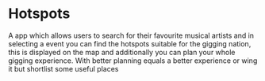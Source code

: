 Hotspots
========

A app which allows users to search for their favourite musical artists and in selecting a event you can find the hotspots suitable for the gigging nation, this is displayed on the map and additionally you can plan your whole gigging experience. With better planning equals a better experience or wing it but shortlist some useful places